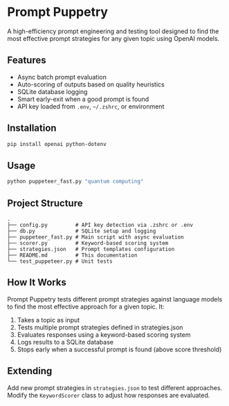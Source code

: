 # Prompt Puppetry

A high-efficiency prompt engineering and testing tool designed to find the most effective prompt strategies for any given topic using OpenAI models.

## Features
- Async batch prompt evaluation
- Auto-scoring of outputs based on quality heuristics
- SQLite database logging
- Smart early-exit when a good prompt is found
- API key loaded from `.env`, `~/.zshrc`, or environment

## Installation
```bash
pip install openai python-dotenv
```

## Usage
```bash
python puppeteer_fast.py "quantum computing"
```

## Project Structure
```
.
├── config.py         # API key detection via .zshrc or .env
├── db.py             # SQLite setup and logging
├── puppeteer_fast.py # Main script with async evaluation
├── scorer.py         # Keyword-based scoring system 
├── strategies.json   # Prompt templates configuration
├── README.md         # This documentation
└── test_puppeteer.py # Unit tests
```

## How It Works

Prompt Puppetry tests different prompt strategies against language models to find the most effective approach for a given topic. It:

1. Takes a topic as input
2. Tests multiple prompt strategies defined in strategies.json
3. Evaluates responses using a keyword-based scoring system
4. Logs results to a SQLite database
5. Stops early when a successful prompt is found (above score threshold)

## Extending

Add new prompt strategies in `strategies.json` to test different approaches. Modify the `KeywordScorer` class to adjust how responses are evaluated.